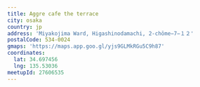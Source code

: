 ```yaml
---
title: Aggre cafe the terrace
city: osaka
country: jp
address: 'Miyakojima Ward, Higashinodamachi, 2-chōme−7−１２'
postalCode: 534-0024
gmaps: 'https://maps.app.goo.gl/yjs9GLMkRGu5C9h87'
coordinates:
  lat: 34.697456
  lng: 135.53036
meetupId: 27606535
---
```


